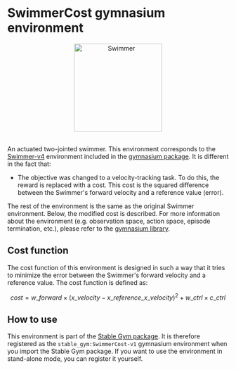 # SwimmerCost gymnasium environment

<div align="center">
    <img src="https://github.com/rickstaa/stable-gym/assets/17570430/dccd73b4-c97e-46ce-ba0d-4a1328c0aefe" alt="Swimmer" width="200px">
</div>
</br>

An actuated two-jointed swimmer. This environment corresponds to the [Swimmer-v4](https://gymnasium.farama.org/environments/mujoco/swimmer) environment included in the [gymnasium package](https://gymnasium.farama.org/). It is different in the fact that:

*   The objective was changed to a velocity-tracking task. To do this, the reward is replaced with a cost. This cost is the squared difference between the Swimmer's forward velocity and a reference value (error).

The rest of the environment is the same as the original Swimmer environment. Below, the modified cost is described. For more information about the environment (e.g. observation space, action space, episode termination, etc.), please refer to the [gymnasium library](https://gymnasium.farama.org/environments/mujoco/swimmer/).

## Cost function

The cost function of this environment is designed in such a way that it tries to minimize the error between the Swimmer's forward velocity and a reference value. The cost function is defined as:

$$
cost = w\_{forward} \times (x\_{velocity} - x\_{reference\_x\_velocity})^2 + w\_{ctrl} \times c\_{ctrl}
$$

## How to use

This environment is part of the [Stable Gym package](https://github.com/rickstaa/stable-gym). It is therefore registered as the `stable_gym:SwimmerCost-v1` gymnasium environment when you import the Stable Gym package. If you want to use the environment in stand-alone mode, you can register it yourself.
